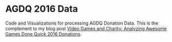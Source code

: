 # AGDQ 2016 Data
Code and Visualizations for processing AGDQ Donation Data. This is the complement to my blog post [Video Games and Charity: Analyzing Awesome Games Done Quick 2016 Donations](http://minimaxir.com/2016/01/agdq-2016/).
